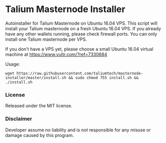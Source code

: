 # Talium Masternode Installer

Autoinstaller for Talium Masternode on Ubuntu 16.04 VPS. This script will install your Talium masternode on a fresh Ubuntu 16.04 VPS. If you already have any other wallets running, please check firewall ports. You can only install one Talium masternode per VPS. 

If you don't have a VPS yet, please choose a small Ubuntu 16.04 virtual machine at https://www.vultr.com/?ref=7330684 

Usage:

```
wget https://raw.githubusercontent.com/taliumtech/masternode-installer/master/install.sh && sudo chmod 755 install.sh && ./install.sh
```
    
  
### License

Released under the MIT license.

### Disclaimer

Developer assume no liability and is not responsible for any misuse or damage caused by this program. 
